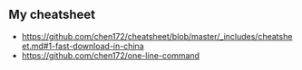 ## My cheatsheet
* https://github.com/chen172/cheatsheet/blob/master/_includes/cheatsheet.md#1-fast-download-in-china
* https://github.com/chen172/one-line-command
